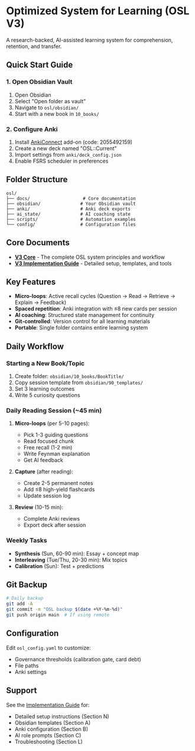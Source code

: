 # Optimized System for Learning (OSL V3)

A research-backed, AI-assisted learning system for comprehension, retention, and transfer.

## Quick Start Guide

### 1. Open Obsidian Vault

1. Open Obsidian
2. Select "Open folder as vault"
3. Navigate to `osl/obsidian/`
4. Start with a new book in `10_books/`

### 2. Configure Anki

1. Install [AnkiConnect](https://ankiweb.net/shared/info/2055492159) add-on (code: 2055492159)
2. Create a new deck named "OSL::Current"
3. Import settings from `anki/deck_config.json`
4. Enable FSRS scheduler in preferences

## Folder Structure

```
osl/
├── docs/                    # Core documentation
├── obsidian/               # Your Obsidian vault
├── anki/                   # Anki deck exports
├── ai_state/               # AI coaching state
├── scripts/                # Automation examples
└── config/                 # Configuration files
```

## Core Documents

- **[V3 Core](docs/V3_Core.md)** - The complete OSL system principles and workflow
- **[V3 Implementation Guide](docs/V3_Implementation_Guide.md)** - Detailed setup, templates, and tools

## Key Features

- **Micro-loops**: Active recall cycles (Question → Read → Retrieve → Explain → Feedback)
- **Spaced repetition**: Anki integration with ≤8 new cards per session
- **AI coaching**: Structured state management for continuity
- **Git-controlled**: Version control for all learning materials
- **Portable**: Single folder contains entire learning system

## Daily Workflow

### Starting a New Book/Topic

1. Create folder: `obsidian/10_books/BookTitle/`
2. Copy session template from `obsidian/90_templates/`
3. Set 3 learning outcomes
4. Write 5 curiosity questions

### Daily Reading Session (~45 min)

1. **Micro-loops** (per 5-10 pages):
   - Pick 1-3 guiding questions
   - Read focused chunk
   - Free recall (1-2 min)
   - Write Feynman explanation
   - Get AI feedback

2. **Capture** (after reading):
   - Create 2-5 permanent notes
   - Add ≤8 high-yield flashcards
   - Update session log

3. **Review** (10-15 min):
   - Complete Anki reviews
   - Export deck after session

### Weekly Tasks

- **Synthesis** (Sun, 60-90 min): Essay + concept map
- **Interleaving** (Tue/Thu, 20-30 min): Mix topics
- **Calibration** (Sun): Test + predictions

## Git Backup

```bash
# Daily backup
git add -A
git commit -m "OSL backup $(date +%Y-%m-%d)"
git push origin main  # If using remote
```

## Configuration

Edit `osl_config.yaml` to customize:
- Governance thresholds (calibration gate, card debt)
- File paths
- Anki settings

## Support

See the [Implementation Guide](docs/V3_Implementation_Guide.md) for:
- Detailed setup instructions (Section N)
- Obsidian templates (Section A)
- Anki configuration (Section B)
- AI role prompts (Section C)
- Troubleshooting (Section L)
